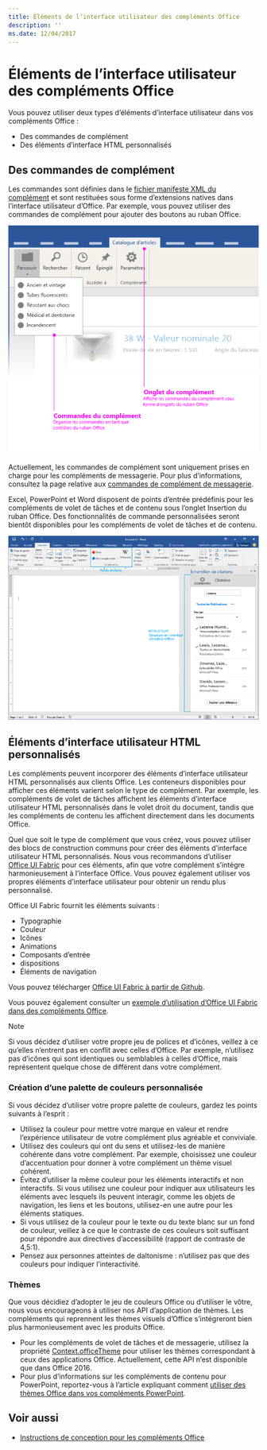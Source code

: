 ```yaml
---
title: Éléments de l’interface utilisateur des compléments Office
description: ''
ms.date: 12/04/2017
---
```



# <a name="office-add-in-ui-elements"></a>Éléments de l’interface utilisateur des compléments Office

Vous pouvez utiliser deux types d’éléments d’interface utilisateur dans vos compléments Office : 

- Des commandes de complément 
- Des éléments d’interface HTML personnalisés

## <a name="add-in-commands"></a>Des commandes de complément
Les commandes sont définies dans le [fichier manifeste XML du complément](../../develop/create-addin-commands.md) et sont restituées sous forme d’extensions natives dans l’interface utilisateur d’Office. Par exemple, vous pouvez utiliser des commandes de complément pour ajouter des boutons au ruban Office. 

![Image illustrant des commandes et des éléments d’interface utilisateur HTML personnalisés dans un complément](../../images/layouts-add-in-commands-v0.03.png)

Actuellement, les commandes de complément sont uniquement prises en charge pour les compléments de messagerie. Pour plus d’informations, consultez la page relative aux [commandes de complément de messagerie](https://docs.microsoft.com/fr-fr/outlook/add-ins/add-in-commands-for-outlook). 

Excel, PowerPoint et Word disposent de points d’entrée prédéfinis pour les compléments de volet de tâches et de contenu sous l’onglet Insertion du ruban Office. Des fonctionnalités de commande personnalisées seront bientôt disponibles pour les compléments de volet de tâches et de contenu. 

![Image présentant l’onglet Insertion du ruban Word](../../images/word-doc-insert-tab.png)

## <a name="custom-html-based-ui"></a>Éléments d’interface utilisateur HTML personnalisés

Les compléments peuvent incorporer des éléments d’interface utilisateur HTML personnalisés aux clients Office. Les conteneurs disponibles pour afficher ces éléments varient selon le type de complément. Par exemple, les compléments de volet de tâches affichent les éléments d’interface utilisateur HTML personnalisés dans le volet droit du document, tandis que les compléments de contenu les affichent directement dans les documents Office.

Quel que soit le type de complément que vous créez, vous pouvez utiliser des blocs de construction communs pour créer des éléments d’interface utilisateur HTML personnalisés. Nous vous recommandons d’utiliser [Office UI Fabric](https://github.com/OfficeDev/Office-UI-Fabric) pour ces éléments, afin que votre complément s’intègre harmonieusement à l’interface Office. Vous pouvez également utiliser vos propres éléments d’interface utilisateur pour obtenir un rendu plus personnalisé.

Office UI Fabric fournit les éléments suivants :

- Typographie
- Couleur
- Icônes
- Animations
- Composants d’entrée
- dispositions
- Éléments de navigation

Vous pouvez télécharger [Office UI Fabric à partir de Github](https://github.com/OfficeDev/Office-UI-Fabric).

Vous pouvez également consulter un [exemple d’utilisation d’Office UI Fabric dans des compléments Office](https://github.com/OfficeDev/Office-Add-in-Fabric-UI-Sample).

> [!NOTE]
> Si vous décidez d’utiliser votre propre jeu de polices et d’icônes, veillez à ce qu’elles n’entrent pas en conflit avec celles d’Office. Par exemple, n’utilisez pas d’icônes qui sont identiques ou semblables à celles d’Office, mais représentent quelque chose de différent dans votre complément. 

### <a name="creating-a-customized-color-palette"></a>Création d’une palette de couleurs personnalisée
Si vous décidez d’utiliser votre propre palette de couleurs, gardez les points suivants à l’esprit : 
 
- Utilisez la couleur pour mettre votre marque en valeur et rendre l’expérience utilisateur de votre complément plus agréable et conviviale.
- Utilisez des couleurs qui ont du sens et utilisez-les de manière cohérente dans votre complément. Par exemple, choisissez une couleur d’accentuation pour donner à votre complément un thème visuel cohérent.
- Évitez d’utiliser la même couleur pour les éléments interactifs et non interactifs. Si vous utilisez une couleur pour indiquer aux utilisateurs les éléments avec lesquels ils peuvent interagir, comme les objets de navigation, les liens et les boutons, utilisez-en une autre pour les éléments statiques.
- Si vous utilisez de la couleur pour le texte ou du texte blanc sur un fond de couleur, veillez à ce que le contraste de ces couleurs soit suffisant pour répondre aux directives d’accessibilité (rapport de contraste de 4,5:1).
- Pensez aux personnes atteintes de daltonisme : n’utilisez pas que des couleurs pour indiquer l’interactivité.

### <a name="theming"></a>Thèmes 
Que vous décidiez d’adopter le jeu de couleurs Office ou d’utiliser le vôtre, nous vous encourageons à utiliser nos API d’application de thèmes. Les compléments qui reprennent les thèmes visuels d’Office s’intégreront bien plus harmonieusement avec les produits Office.


- Pour les compléments de volet de tâches et de messagerie, utilisez la propriété [Context.officeTheme](https://dev.office.com/reference/add-ins/shared/office.context.officetheme) pour utiliser les thèmes correspondant à ceux des applications Office. Actuellement, cette API n’est disponible que dans Office 2016.  
- Pour plus d’informations sur les compléments de contenu pour PowerPoint, reportez-vous à l’article expliquant comment [utiliser des thèmes Office dans vos compléments PowerPoint](../../powerpoint/use-document-themes-in-your-powerpoint-add-ins.md).

<!-- Link to theming API docs and Humberto's seed sample. Add screenshot of themed add-in. -->


## <a name="see-also"></a>Voir aussi

- [Instructions de conception pour les compléments Office](../add-in-design.md)

